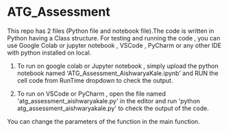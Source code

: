 # ATG_Assessment

This repo has 2 files (Python file and notebook file).The code is written in Python having a Class structure.
For testing and running the code , you can use Google Colab or jupyter notebook , VSCode , PyCharm or any other IDE with python installed on local.

1. To run on google colab or Jupyter notebook , simply upload the python notebook named 'ATG_Assessment_AishwaryaKale.ipynb' and RUN the cell code from RunTime dropdown to check the output.

2. To run on VSCode or PyCharm , open the file named 'atg_assessment_aishwaryakale.py' in the editor and run 'python atg_assessment_aishwaryakale.py' to check the output of the code.

You can change the parameters of the function in the main function.

